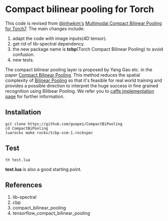 # Compact bilinear pooling for Torch

This code is revised from [@jnhwkim's](https://github.com/jnhwkim) [Multimodal Compact Bilinear Pooling for Torch7](https://github.com/jnhwkim/cbp). The main changes include:

1. adapt the code with image inputs(4D tensor).
2. get rid of lib-spectral dependency.
3. the new package name is **tcbp**(Torch Compact Bilinear Pooling) to avoid confusion.
4. new tests.

The compact bilinear pooling layer is proposed by Yang Gao etc. in the paper [Compact Bilinear Pooling](https://arxiv.org/abs/1511.06062). This method reduces the spatial complexity of [Bilinear Pooling](http://vis-www.cs.umass.edu/bcnn/docs/bcnn_iccv15.pdf) so that it's feasible for real world training and provides a possible direction to interpret the huge success in fine grained recognition using Bilibear Pooling. We refer you to [caffe implementation page](https://github.com/gy20073/compact_bilinear_pooling) for further information.

## Installation

```
git clone https://github.com/guopei/CompactBiPooling
cd CompactBiPooling
luarocks make rocks/tcbp-scm-1.rockspec
```

## Test
```
th test.lua
```
**test.lua** is also a good starting point.

## References
1. lib-spectral
2. cbp
3. compact_bilinear_pooling
4. tensorflow_compact_bilinear_pooling
